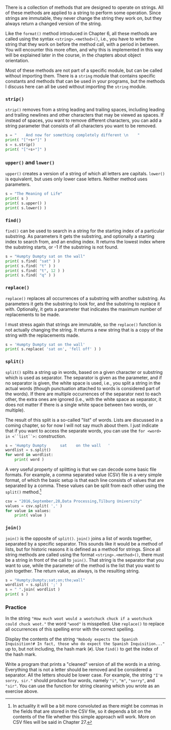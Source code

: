 There is a collection of methods that are designed to operate on
strings. All of these methods are applied to a string to perform some
operation. Since strings are immutable, they never change the string
they work on, but they always return a changed version of the string.

Like the `format()` method introduced in Chapter
6,
all these methods are called using the syntax `<string>.<method>()`,
i.e., you have to write the string that they work on before the method
call, with a period in between. You will encounter this more often, and
why this is implemented in this way will be explained later in the
course, in the chapters about object orientation.

Most of these methods are not part of a specific module, but can be
called without importing them. There is a `string` module that contains
specific constants and methods that can be used in your programs, but
the methods I discuss here can all be used without importing the
`string` module.

### `strip()`

`strip()` removes from a string leading and trailing spaces, including
leading and trailing newlines and other characters that may be viewed as
spaces. If instead of spaces, you want to remove different characters,
you can add a string parameter that consists of all characters you want
to be removed.

```python
s = "    And now for something completely different \n    "
print( "["+s+"]" )
s = s.strip()
print( "["+s+"]" )
```

### `upper()` and `lower()`

`upper()` creates a version of a string of which all letters are
capitals. `lower()` is equivalent, but uses only lower case letters.
Neither method uses parameters.

```python
s = "The Meaning of Life"
print( s )
print( s.upper() )
print( s.lower() )
```

### `find()`

`find()` can be used to search in a string for the starting index of a
particular substring. As parameters it gets the substring, and
optionally a starting index to search from, and an ending index. It
returns the lowest index where the substring starts, or -1 if the
substring is not found.

```python
s = "Humpty Dumpty sat on the wall"
print( s.find( "sat" ) )
print( s.find( "t" ) )
print( s.find( "t", 12 ) )
print( s.find( "q" ) )
```

### `replace()`

`replace()` replaces all occurrences of a substring with another
substring. As parameters it gets the substring to look for, and the
substring to replace it with. Optionally, it gets a parameter that
indicates the maximum number of replacements to be made.

I must stress again that strings are immutable, so the `replace()`
function is not actually changing the string. It returns a new string
that is a copy of the string with the replacements made.

```python
s = 'Humpty Dumpty sat on the wall'
print( s.replace( 'sat on', 'fell off' ) )
```

### `split()`

`split()` splits a string up in words, based on a given character or
substring which is used as separator. The separator is given as the
parameter, and if no separator is given, the white space is used, i.e.,
you split a string in the actual words (though punctuation attached to
words is considered part of the words). If there are multiple
occurrences of the separator next to each other, the extra ones are
ignored (i.e., with the white space as separator, it does not matter if
there is a single white space between two words, or multiple).

The result of this split is a so-called "list" of words. Lists are
discussed in a coming chapter, so for now I will not say much about
them. I just indicate that if you want to access the separate words, you
can use the `for <word> in <``list``>:` construction.

```python
s = 'Humpty Dumpty      sat    on the wall   '
wordlist = s.split()
for word in wordlist:
    print( word )
```

A very useful property of splitting is that we can decode some basic
file formats. For example, a comma separated value (CSV) file is a very
simple format, of which the basic setup is that each line consists of
values that are separated by a comma. These values can be split from
each other using the `split()` method.[^6]

```python
csv = "2016,September,28,Data Processing,Tilburg University"
values = csv.split( ',' )
for value in values:
    print( value )
```

### `join()`

`join()` is the opposite of `split()`. `join()` joins a list of words
together, separated by a specific separator. This sounds like it would
be a method of lists, but for historic reasons it is defined as a method
for strings. Since all string methods are called using the format
`<string>.<method>()`, there must be a string in front of the call to
`join()`. That string is the separator that you want to use, while the
parameter of the method is the list that you want to join together. The
return value, as always, is the resulting string.

```python
s = "Humpty;Dumpty;sat;on;the;wall"
wordlist = s.split( ';' )
s = " ".join( wordlist )
print( s )
```

### Practice

In the string
`"How much woot would a wootchuck chuck if a wootchuck could chuck woot."`
the word `"wood"` is misspelled. Use `replace()` to replace all
occurrences of this spelling error with the correct spelling.

Display the contents of the string `"Nobody expects the Spanish`
`Inquisition!# In fact, those who do expect the Spanish Inquisition..."`
up to, but not including, the hash mark (`#`). Use `find()` to get the
index of the hash mark.

Write a program that prints a "cleaned" version of all the words in a
string. Everything that is not a letter should be removed and be
considered a separator. All the letters should be lower case. For
example, the string `"I'm sorry, sir."` should produce four words,
namely `"i"`, `"m"`, `"sorry"`, and `"sir"`. You can use the function
for string cleaning which you wrote as an exercise above.

[^6]: In actuality it will be a bit more convoluted as there might be
    commas in the fields that are stored in the CSV file, so it depends
    a bit on the contents of the file whether this simple approach will
    work. More on CSV files will be said in Chapter
    27.
